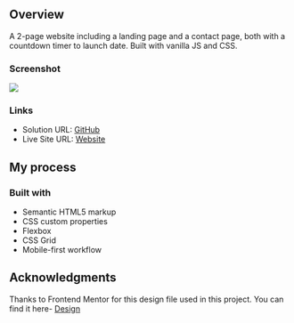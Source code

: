 ## Overview
A 2-page website including a landing page and a contact page, both with a countdown timer to launch date. Built with vanilla JS and CSS.

### Screenshot

![](https://i.imgur.com/GodibpD.png)

### Links

- Solution URL: [GitHub](https://github.com/jenniferokafor/officelite)
- Live Site URL: [Website](https://officelite-app.netlify.app/)

## My process

### Built with

- Semantic HTML5 markup
- CSS custom properties
- Flexbox
- CSS Grid
- Mobile-first workflow

## Acknowledgments

Thanks to Frontend Mentor for this design file used in this project. You can find it here- [Design](https://www.frontendmentor.io/challenges/officelite-coming-soon-site-M4DIPNz8g)